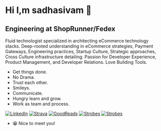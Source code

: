 # Hi I,m sadhasivam  👋

## Engineering at ShopRunner/Fedex

<p>
Fluid technologist specialized in architecting eCommerce technology stacks. Deep-rooted understanding in eCommerce strategies, Payment Gateways, Engineering practices, Startup Culture, Strategic approaches, Cross Culture infrastructure detailing. 
Passion for Developer Experience, Product Management, and Developer Relations. Love Building Tools.  
</p>

<p>
   <ul>
     <li> Get things done. </li>
     <li> No Drama. </li>
     <li> Trust each other. </li>
     <li> Smileys. </li>
     <li> Communicate. </li>
     <li> Hungry learn and grow. </li>
     <li> Work as team and process. </li>
   </ul>
</p>
<p align="left">
  <a href="https://www.linkedin.com/in/sadhasivam/">
    <img src="https://img.shields.io/badge/-linkedin-287bbc" alt="LinkedIn"/></a> 
  <a href="https://www.strava.com/athletes/13899771">
    <img src="https://img.shields.io/badge/-strava-fc5200" alt="Strava"/></a> 
  <a href="https://www.goodreads.com/sadhasivam">
    <img src="https://img.shields.io/badge/-goodreads-F4F1EA" alt="GoodReads" /></a> 
  <a href="https://www.instagram.com/kadalamittai/">
    <img src="https://img.shields.io/badge/-Strobes-6EB800" alt="Strobes" /></a>
  <a href="https://open.spotify.com/user/1223730843">
    <img src="https://img.shields.io/badge/-Spotify-111E00" alt="Strobes" /></a>
</p>

* 😁 Nice to meet you!
